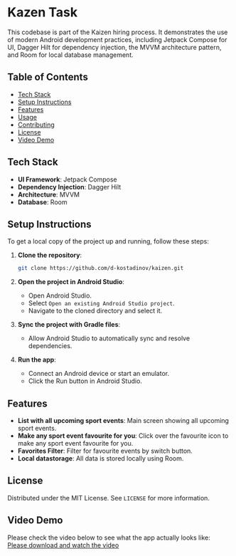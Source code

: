 # Kazen Task

This codebase is part of the Kaizen hiring process. It demonstrates the use of modern Android development practices, including Jetpack Compose for UI, Dagger Hilt for dependency injection, the MVVM architecture pattern, and Room for local database management.

## Table of Contents

- [Tech Stack](#tech-stack)
- [Setup Instructions](#setup-instructions)
- [Features](#features)
- [Usage](#usage)
- [Contributing](#contributing)
- [License](#license)
- [Video Demo](#video-demo)

## Tech Stack

- **UI Framework**: Jetpack Compose
- **Dependency Injection**: Dagger Hilt
- **Architecture**: MVVM
- **Database**: Room

## Setup Instructions

To get a local copy of the project up and running, follow these steps:

1. **Clone the repository**:
    ```sh
    git clone https://github.com/d-kostadinov/kaizen.git
    ```

2. **Open the project in Android Studio**:
    - Open Android Studio.
    - Select `Open an existing Android Studio project`.
    - Navigate to the cloned directory and select it.

3. **Sync the project with Gradle files**:
    - Allow Android Studio to automatically sync and resolve dependencies.

4. **Run the app**:
    - Connect an Android device or start an emulator.
    - Click the Run button in Android Studio.

## Features

- **List with all upcoming sport events**: Main screen showing all upcoming sport events.
- **Make any sport event favourite for you**: Click over the favourite icon to make any sport event favourite for you.
- **Favorites Filter**: Filter for favourite events by switch button.
- **Local datastorage**: All data is stored locally using Room.


## License

Distributed under the MIT License. See `LICENSE` for more information.

## Video Demo

Please check the video below to see what the app actually looks like:
[Please download and watch the video](media/sample.mp4)
